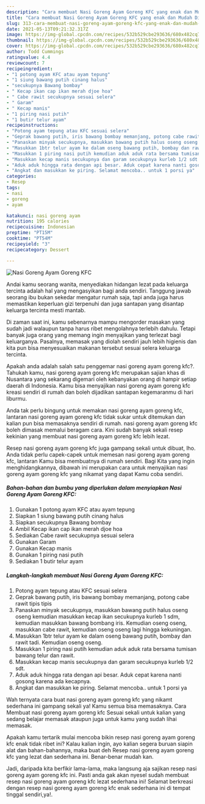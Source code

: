 ```yaml
---
description: "Cara membuat Nasi Goreng Ayam Goreng KFC yang enak dan Mudah Dibuat"
title: "Cara membuat Nasi Goreng Ayam Goreng KFC yang enak dan Mudah Dibuat"
slug: 313-cara-membuat-nasi-goreng-ayam-goreng-kfc-yang-enak-dan-mudah-dibuat
date: 2021-05-13T09:21:32.317Z
image: https://img-global.cpcdn.com/recipes/532b529cbe293636/680x482cq70/nasi-goreng-ayam-goreng-kfc-foto-resep-utama.jpg
thumbnail: https://img-global.cpcdn.com/recipes/532b529cbe293636/680x482cq70/nasi-goreng-ayam-goreng-kfc-foto-resep-utama.jpg
cover: https://img-global.cpcdn.com/recipes/532b529cbe293636/680x482cq70/nasi-goreng-ayam-goreng-kfc-foto-resep-utama.jpg
author: Todd Cummings
ratingvalue: 4.4
reviewcount: 7
recipeingredient:
- "1 potong ayam KFC atau ayam tepung"
- "1 siung bawang putih cinang halus"
- "secukupnya Bawang bombay"
- " Kecap ikan cap ikan merah djoe hoa"
- " Cabe rawit secukupnya sesuai selera"
- " Garam"
- " Kecap manis"
- "1 piring nasi putih"
- "1 butir telur ayam"
recipeinstructions:
- "Potong ayam tepung atau KFC sesuai selera"
- "Geprak bawang putih, iris bawang bombay memanjang, potong cabe rawit tipis tipis"
- "Panaskan minyak secukupnya, masukkan bawang putih halus oseng oseng kemudian masukkan kecap ikan secukupnya kurleb 1 sdm, kemudian masukkan bawang bombang iris. Kemudian oseng oseng, masukkan cabe rawit, kemudian oseng oseng lagi hingga kekuningan."
- "Masukkan 1btr telur ayam ke dalam oseng bawang putih, bombay dan rawit tadi. Kemudian oseng oseng."
- "Masukkan 1 piring nasi putih kemudian aduk aduk rata bersama tumisan bawang telur dan rawit."
- "Masukkan kecap manis secukupnya dan garam secukupnya kurleb 1/2 sdt."
- "Aduk aduk hingga rata dengan api besar. Aduk cepat karena nanti gosong karena ada kecapnya."
- "Angkat dan masukkan ke piring. Selamat mencoba.. untuk 1 porsi ya"
categories:
- Resep
tags:
- nasi
- goreng
- ayam

katakunci: nasi goreng ayam 
nutrition: 195 calories
recipecuisine: Indonesian
preptime: "PT15M"
cooktime: "PT54M"
recipeyield: "3"
recipecategory: Dessert

---
```



![Nasi Goreng Ayam Goreng KFC](https://img-global.cpcdn.com/recipes/532b529cbe293636/680x482cq70/nasi-goreng-ayam-goreng-kfc-foto-resep-utama.jpg)

Andai kamu seorang wanita, menyediakan hidangan lezat pada keluarga tercinta adalah hal yang mengasyikan bagi anda sendiri. Tanggung jawab seorang ibu bukan sekedar mengatur rumah saja, tapi anda juga harus memastikan keperluan gizi terpenuhi dan juga santapan yang disantap keluarga tercinta mesti mantab.

Di zaman  saat ini, kamu sebenarnya mampu mengorder masakan yang sudah jadi walaupun tanpa harus ribet mengolahnya terlebih dahulu. Tetapi banyak juga orang yang memang ingin menyajikan yang terlezat bagi keluarganya. Pasalnya, memasak yang diolah sendiri jauh lebih higienis dan kita pun bisa menyesuaikan makanan tersebut sesuai selera keluarga tercinta. 



Apakah anda adalah salah satu penggemar nasi goreng ayam goreng kfc?. Tahukah kamu, nasi goreng ayam goreng kfc merupakan sajian khas di Nusantara yang sekarang digemari oleh kebanyakan orang di hampir setiap daerah di Indonesia. Kamu bisa menyajikan nasi goreng ayam goreng kfc kreasi sendiri di rumah dan boleh dijadikan santapan kegemaranmu di hari liburmu.

Anda tak perlu bingung untuk memakan nasi goreng ayam goreng kfc, lantaran nasi goreng ayam goreng kfc tidak sukar untuk ditemukan dan kalian pun bisa memasaknya sendiri di rumah. nasi goreng ayam goreng kfc boleh dimasak memalui beragam cara. Kini sudah banyak sekali resep kekinian yang membuat nasi goreng ayam goreng kfc lebih lezat.

Resep nasi goreng ayam goreng kfc juga gampang sekali untuk dibuat, lho. Anda tidak perlu capek-capek untuk memesan nasi goreng ayam goreng kfc, lantaran Kamu bisa membuatnya di rumah sendiri. Bagi Kita yang ingin menghidangkannya, dibawah ini merupakan cara untuk menyajikan nasi goreng ayam goreng kfc yang nikamat yang dapat Kamu coba sendiri.

<!--inarticleads1-->

##### Bahan-bahan dan bumbu yang diperlukan dalam menyiapkan Nasi Goreng Ayam Goreng KFC:

1. Gunakan 1 potong ayam KFC atau ayam tepung
1. Siapkan 1 siung bawang putih cinang halus
1. Siapkan secukupnya Bawang bombay
1. Ambil  Kecap ikan cap ikan merah djoe hoa
1. Sediakan  Cabe rawit secukupnya sesuai selera
1. Gunakan  Garam
1. Gunakan  Kecap manis
1. Gunakan 1 piring nasi putih
1. Sediakan 1 butir telur ayam




<!--inarticleads2-->

##### Langkah-langkah membuat Nasi Goreng Ayam Goreng KFC:

1. Potong ayam tepung atau KFC sesuai selera
1. Geprak bawang putih, iris bawang bombay memanjang, potong cabe rawit tipis tipis
1. Panaskan minyak secukupnya, masukkan bawang putih halus oseng oseng kemudian masukkan kecap ikan secukupnya kurleb 1 sdm, kemudian masukkan bawang bombang iris. Kemudian oseng oseng, masukkan cabe rawit, kemudian oseng oseng lagi hingga kekuningan.
1. Masukkan 1btr telur ayam ke dalam oseng bawang putih, bombay dan rawit tadi. Kemudian oseng oseng.
1. Masukkan 1 piring nasi putih kemudian aduk aduk rata bersama tumisan bawang telur dan rawit.
1. Masukkan kecap manis secukupnya dan garam secukupnya kurleb 1/2 sdt.
1. Aduk aduk hingga rata dengan api besar. Aduk cepat karena nanti gosong karena ada kecapnya.
1. Angkat dan masukkan ke piring. Selamat mencoba.. untuk 1 porsi ya




Wah ternyata cara buat nasi goreng ayam goreng kfc yang nikamt sederhana ini gampang sekali ya! Kamu semua bisa memasaknya. Cara Membuat nasi goreng ayam goreng kfc Sesuai sekali untuk kalian yang sedang belajar memasak ataupun juga untuk kamu yang sudah lihai memasak.

Apakah kamu tertarik mulai mencoba bikin resep nasi goreng ayam goreng kfc enak tidak ribet ini? Kalau kalian ingin, ayo kalian segera buruan siapin alat dan bahan-bahannya, maka buat deh Resep nasi goreng ayam goreng kfc yang lezat dan sederhana ini. Benar-benar mudah kan. 

Jadi, daripada kita berfikir lama-lama, maka langsung aja sajikan resep nasi goreng ayam goreng kfc ini. Pasti anda gak akan nyesel sudah membuat resep nasi goreng ayam goreng kfc lezat sederhana ini! Selamat berkreasi dengan resep nasi goreng ayam goreng kfc enak sederhana ini di tempat tinggal sendiri,ya!.

